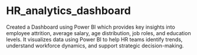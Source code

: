 # HR_analytics_dashboard
Created a Dashboard using Power BI which provides key insights into employee attrition, average salary, age distribution, job roles, and education levels. It visualizes data using Power BI to help HR teams identify trends, understand workforce dynamics, and support strategic decision-making.
